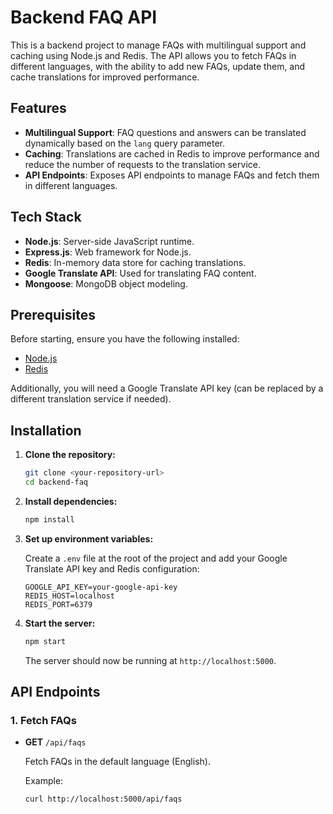 # Backend FAQ API

This is a backend project to manage FAQs with multilingual support and caching using Node.js and Redis. The API allows you to fetch FAQs in different languages, with the ability to add new FAQs, update them, and cache translations for improved performance.

## Features

- **Multilingual Support**: FAQ questions and answers can be translated dynamically based on the `lang` query parameter.
- **Caching**: Translations are cached in Redis to improve performance and reduce the number of requests to the translation service.
- **API Endpoints**: Exposes API endpoints to manage FAQs and fetch them in different languages.

## Tech Stack

- **Node.js**: Server-side JavaScript runtime.
- **Express.js**: Web framework for Node.js.
- **Redis**: In-memory data store for caching translations.
- **Google Translate API**: Used for translating FAQ content.
- **Mongoose**: MongoDB object modeling.
  
## Prerequisites

Before starting, ensure you have the following installed:

- [Node.js](https://nodejs.org/)
- [Redis](https://redis.io/)

Additionally, you will need a Google Translate API key (can be replaced by a different translation service if needed).

## Installation

1. **Clone the repository:**

    ```bash
    git clone <your-repository-url>
    cd backend-faq
    ```

2. **Install dependencies:**

    ```bash
    npm install
    ```

3. **Set up environment variables:**

    Create a `.env` file at the root of the project and add your Google Translate API key and Redis configuration:

    ```env
    GOOGLE_API_KEY=your-google-api-key
    REDIS_HOST=localhost
    REDIS_PORT=6379
    ```

4. **Start the server:**

    ```bash
    npm start
    ```

    The server should now be running at `http://localhost:5000`.

## API Endpoints

### 1. Fetch FAQs

- **GET** `/api/faqs`

  Fetch FAQs in the default language (English).

  Example:

  ```bash
  curl http://localhost:5000/api/faqs
